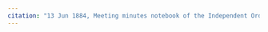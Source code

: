 ```yaml
---
citation: "13 Jun 1884, Meeting minutes notebook of the Independent Order of Good Templars, High Bridge Lodge No. 296, Tompkins County History Center, Ithaca NY."
---
```



